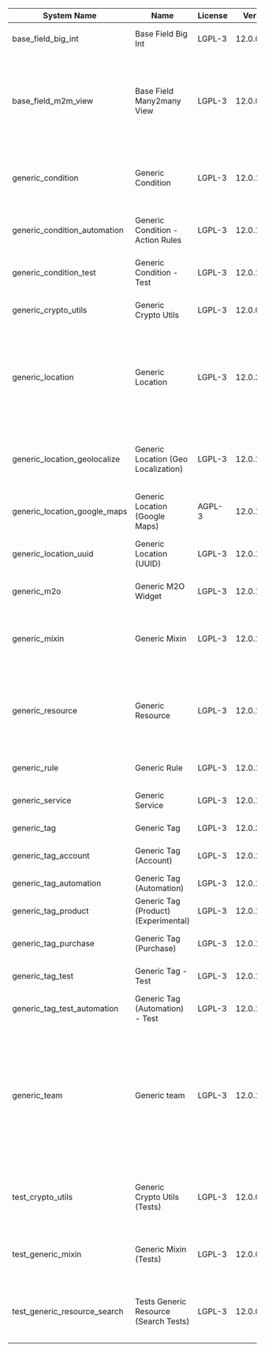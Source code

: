 | System Name | Name | License | Version | Summary | Price |
|---|---|---|---|---|---|
| base_field_big_int | Base Field Big Int | LGPL-3 | 12.0.0.5.0 | BigInt field implementation for Odoo |  |
| base_field_m2m_view | Base Field Many2many View | LGPL-3 | 12.0.0.5.0 | Adds Many2manyView field implementation for Odoo. Useful in cases when m2m relation computed via Postgresql View |  |
| generic_condition | Generic Condition | LGPL-3 | 12.0.1.21.0 | Create generic conditions on which you         can program some logic in Odoo objects |  |
| generic_condition_automation | Generic Condition - Action Rules | LGPL-3 | 12.0.1.4.0 | Generic Conditions (Integration with Action Rules) |  |
| generic_condition_test | Generic Condition - Test | LGPL-3 | 12.0.1.11.0 | Generic Conditions - Tests (do not install manualy) |  |
| generic_crypto_utils | Generic Crypto Utils | LGPL-3 | 12.0.0.8.0 | Technical utils to add encryption to other addons |  |
| generic_location | Generic Location | LGPL-3 | 12.0.2.10.0 | Allows you to make an abstract description of the         objects location relative to the general location         (for example: house3 -> office5 -> room2 -> table5) |  |
| generic_location_geolocalize | Generic Location (Geo Localization) | LGPL-3 | 12.0.1.10.0 | Generic Location (Automaticaly determine geo coordinates         for location by its address) |  |
| generic_location_google_maps | Generic Location (Google Maps) | AGPL-3 | 12.0.1.7.0 | Generic Location (View locations on google maps) |  |
| generic_location_uuid | Generic Location (UUID) | LGPL-3 | 12.0.1.7.0 | Generic Location (Add UUID to generic locations) |  |
| generic_m2o | Generic M2O Widget | LGPL-3 | 12.0.1.8.0 | Generic Many2one widget |  |
| generic_mixin | Generic Mixin | LGPL-3 | 12.0.1.80.0 | Technical module with generic mixins, that may help to build other modules |  |
| generic_resource | Generic Resource | LGPL-3 | 12.0.1.49.0 | Provides the ability to create and categorize         various resources that can be used in other Odoo modules. |  |
| generic_rule | Generic Rule | LGPL-3 | 12.0.1.7.0 | Adds new top-level menu 'rules' |  |
| generic_service | Generic Service | LGPL-3 | 12.0.1.29.0 | Create and manage service catalog |  |
| generic_tag | Generic Tag | LGPL-3 | 12.0.2.14.0 | Generic tag management. |  |
| generic_tag_account | Generic Tag (Account) | LGPL-3 | 12.0.1.5.0 | Generic tag integration with account addon |  |
| generic_tag_automation | Generic Tag (Automation) | LGPL-3 | 12.0.1.5.0 |  |  |
| generic_tag_product | Generic Tag (Product) (Experimental) | LGPL-3 | 12.0.1.5.0 | Generic tag integration with product addon |  |
| generic_tag_purchase | Generic Tag (Purchase) | LGPL-3 | 12.0.1.5.0 | Generic tag integration with purchase addon |  |
| generic_tag_test | Generic Tag - Test | LGPL-3 | 12.0.1.7.0 | Generic Tag - Tests (do not install manualy) |  |
| generic_tag_test_automation | Generic Tag (Automation) - Test | LGPL-3 | 12.0.1.4.0 |  |  |
| generic_team | Generic team | LGPL-3 | 12.0.1.20.0 | With this module you can create teams and add         users to them, which allows you to perform group         actions (such as assigning a responsible team         instead of one person) while working with Odoo applications. |  |
| test_crypto_utils | Generic Crypto Utils (Tests) | LGPL-3 | 12.0.0.13.0 | Technical module that have to be used to test Generic Crypto Utils module |  |
| test_generic_mixin | Generic Mixin (Tests) | LGPL-3 | 12.0.0.23.0 | Technical module that have to be used to test Generic Mixin module |  |
| test_generic_resource_search | Tests Generic Resource (Search Tests) | LGPL-3 | 12.0.0.4.0 | Technical module that have to be used to test Generic Resource search cases |  |
